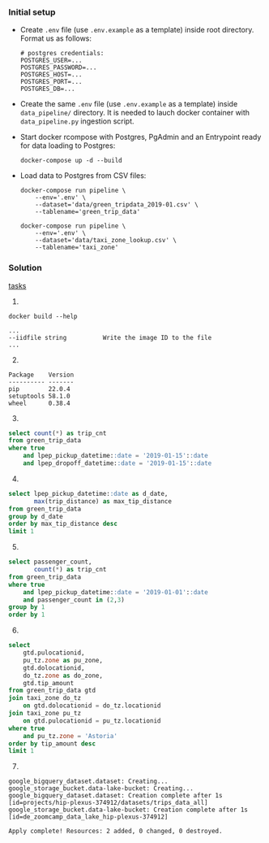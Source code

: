 ### Initial setup

- Create `.env` file (use `.env.example` as a template) inside root directory. Format us as follows:
    ```shell
    # postgres credentials:
    POSTGRES_USER=...
    POSTGRES_PASSWORD=...
    POSTGRES_HOST=...
    POSTGRES_PORT=...
    POSTGRES_DB=...
    ```

- Create the same `.env` file (use `.env.example` as a template) inside `data_pipeline/` directory. It is needed to lauch docker container with `data_pipeline.py` ingestion script.


- Start docker rcompose with Postgres, PgAdmin and an Entrypoint ready for data loading to Postgres:
    ```
    docker-compose up -d --build  
    ```
  
- Load data to Postgres from CSV files:
    ```
    docker-compose run pipeline \
        --env='.env' \
        --dataset='data/green_tripdata_2019-01.csv' \
        --tablename='green_trip_data'
    
    docker-compose run pipeline \
        --env='.env' \
        --dataset='data/taxi_zone_lookup.csv' \
        --tablename='taxi_zone'
    ```
    
### Solution

[tasks](https://github.com/DataTalksClub/data-engineering-zoomcamp/blob/main/cohorts/2023/week_1_docker_sql/homework.md)

1. 
```shell
docker build --help
```

```shell
...
--iidfile string          Write the image ID to the file
...
```

2. 
```shell
Package    Version
---------- -------
pip        22.0.4
setuptools 58.1.0
wheel      0.38.4
```

3. 
```sql
select count(*) as trip_cnt
from green_trip_data
where true
    and lpep_pickup_datetime::date = '2019-01-15'::date
    and lpep_dropoff_datetime::date = '2019-01-15'::date
```

4.
```sql
select lpep_pickup_datetime::date as d_date,
       max(trip_distance) as max_tip_distance
from green_trip_data
group by d_date
order by max_tip_distance desc
limit 1
```

5.
```sql
select passenger_count,
       count(*) as trip_cnt
from green_trip_data
where true
    and lpep_pickup_datetime::date = '2019-01-01'::date
    and passenger_count in (2,3)
group by 1
order by 1
```

6.
```sql
select
    gtd.pulocationid,
    pu_tz.zone as pu_zone,
    gtd.dolocationid,
    do_tz.zone as do_zone,
    gtd.tip_amount
from green_trip_data gtd
join taxi_zone do_tz
    on gtd.dolocationid = do_tz.locationid
join taxi_zone pu_tz
    on gtd.pulocationid = pu_tz.locationid
where true
    and pu_tz.zone = 'Astoria'
order by tip_amount desc
limit 1
```

7.
```shell
google_bigquery_dataset.dataset: Creating...
google_storage_bucket.data-lake-bucket: Creating...
google_bigquery_dataset.dataset: Creation complete after 1s [id=projects/hip-plexus-374912/datasets/trips_data_all]
google_storage_bucket.data-lake-bucket: Creation complete after 1s [id=de_zoomcamp_data_lake_hip-plexus-374912]

Apply complete! Resources: 2 added, 0 changed, 0 destroyed.
```
